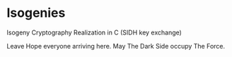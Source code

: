 # Isogenies
Isogeny Cryptography Realization in C (SIDH key exchange)

Leave Hope everyone arriving here. May The Dark Side occupy The Force.

